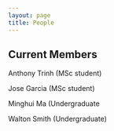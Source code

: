 ```yaml
---
layout: page
title: People
---
```



## Current Members

Anthony Trinh (MSc student)

Jose Garcia (MSc student)

Minghui Ma (Undergraduate

Walton Smith (Undergraduate)
